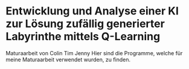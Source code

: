 # Entwicklung und Analyse einer KI zur Lösung zufällig generierter Labyrinthe mittels Q-Learning
Maturaarbeit von Colin Tim Jenny
Hier sind die Programme, welche für meine Maturaarbeit verwendet wurden, zu finden.
